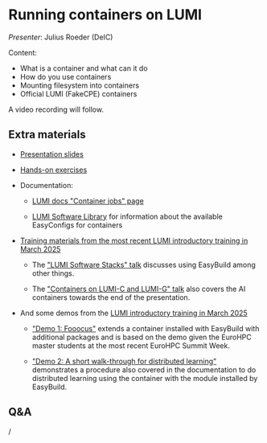 # Running containers on LUMI

*Presenter*: Julius Roeder (DeIC)

Content:

-   What is a container and what can it do
-   How do you use containers
-   Mounting filesystem into containers
-   Official LUMI (FakeCPE) containers


A video recording will follow.

<!--
<video src="https://462000265.lumidata.eu/ai-20250527/recordings/05_RunningContainers.mp4" controls="controls"></video>
-->


## Extra materials

<!--
More materials will become available during and shortly after the course
-->

-   [Presentation slides](https://462000265.lumidata.eu/ai-20250527/files/LUMI-ai-20250527-05-Running_containers_on_LUMI.pdf)

-   [Hands-on exercises](E05_RunningContainers.md)

-   Documentation:

    -   [LUMI docs "Container jobs" page](https://docs.lumi-supercomputer.eu/runjobs/scheduled-jobs/container-jobs/)

    -   [LUMI Software Library](https://lumi-supercomputer.github.io/LUMI-EasyBuild-docs/) for information about
        the available EasyConfigs for containers

-   [Training materials from the most recent LUMI introductory training in March 2025](../2p3day-20250303/index.md)

    -   The ["LUMI Software Stacks" talk](../2p3day-20250303/M105-SoftwareStacks.md)
        discusses using EasyBuild among other things.

    -   The ["Containers on LUMI-C and LUMI-G" talk](../2p3day-20250303/M205-Containers.md)
        also covers the AI containers towards the end of the presentation.

-   And some demos from the [LUMI introductory training in March 2025](../2p3day-20250303/index.md)

    -   ["Demo 1: Fooocus"](../2p3day-20250303/Demo1.md) 
        extends a container installed with EasyBuild with additional packages and is based on the demo given
        the EuroHPC master students at the most recent EuroHPC Summit Week.

    -   ["Demo 2: A short walk-through for distributed learning"](../2p3day-20250303/Demo2.md)
        demonstrates a procedure also covered in the documentation to do distributed learning using the
        container with the module installed by EasyBuild.


## Q&A

/
